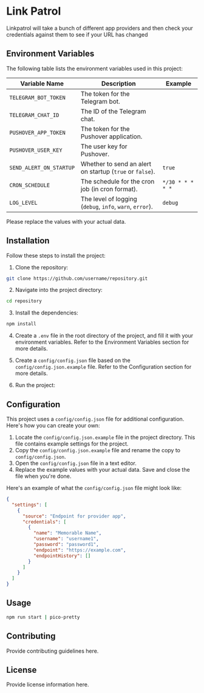 # Link Patrol

Linkpatrol will take a bunch of different app providers and then check your credentials against them to see if your URL has changed

## Environment Variables

The following table lists the environment variables used in this project:

| Variable Name           | Description                                              | Example          |
| ----------------------- | -------------------------------------------------------- | ---------------- |
| `TELEGRAM_BOT_TOKEN`    | The token for the Telegram bot.                          |                  |
| `TELEGRAM_CHAT_ID`      | The ID of the Telegram chat.                             |                  |
| `PUSHOVER_APP_TOKEN`    | The token for the Pushover application.                  |                  |
| `PUSHOVER_USER_KEY`     | The user key for Pushover.                               |                  |
| `SEND_ALERT_ON_STARTUP` | Whether to send an alert on startup (`true` or `false`). | `true`           |
| `CRON_SCHEDULE`         | The schedule for the cron job (in cron format).          | `*/30 * * * * *` |
| `LOG_LEVEL`             | The level of logging (`debug`, `info`, `warn`, `error`). | `debug`          |

Please replace the values with your actual data.

## Installation

Follow these steps to install the project:

1. Clone the repository:

```bash
git clone https://github.com/username/repository.git
```

2. Navigate into the project directory:

```bash
cd repository
```

3. Install the dependencies:

```bash
npm install
```

4. Create a `.env` file in the root directory of the project, and fill it with your environment variables. Refer to the Environment Variables section for more details.

5. Create a `config/config.json` file based on the `config/config.json.example` file. Refer to the Configuration section for more details.

6. Run the project:

## Configuration

This project uses a `config/config.json` file for additional configuration. Here's how you can create your own:

1. Locate the `config/config.json.example` file in the project directory. This file contains example settings for the project.
2. Copy the `config/config.json.example` file and rename the copy to `config/config.json`.
3. Open the `config/config.json` file in a text editor.
4. Replace the example values with your actual data. Save and close the file when you're done.

Here's an example of what the `config/config.json` file might look like:

```json
{
  "settings": [
    {
      "source": "Endpoint for provider app",
      "credentials": [
        {
          "name": "Memorable Name",
          "username": "username1",
          "password": "password1",
          "endpoint": "https://example.com",
          "endpointHistory": []
        }
      ]
    }
  ]
}
```

## Usage

```bash
npm run start | pico-pretty
```

## Contributing

Provide contributing guidelines here.

## License

Provide license information here.
